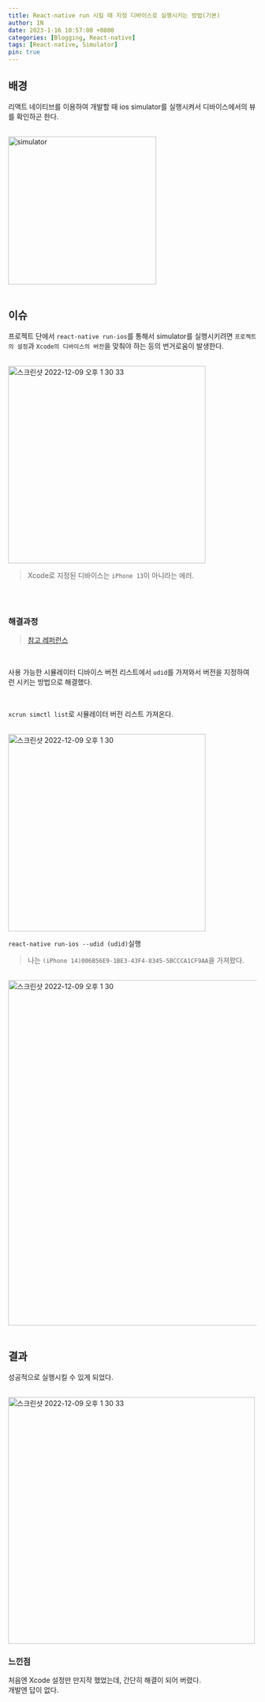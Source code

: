 ```yaml
---
title: React-native run 시킬 때 지정 디바이스로 실행시키는 방법(기본)
author: IN
date: 2023-1-16 10:57:00 +0800
categories: [Blogging, React-native]
tags: [React-native, Simulator]
pin: true
---
```


## 배경

리액트 네이티브를 이용하여 개발할 때 ios simulator를 실행시켜서 디바이스에서의 뷰를 확인하곤 한다.

<br />

<img width="300" alt="simulator" src="https://user-images.githubusercontent.com/65399118/212580866-1d28d3f4-a6a0-4625-aec2-204bd7f310b4.png">

<br />
<br />

## 이슈

프로젝트 단에서 `react-native run-ios`를 통해서 simulator를 실행시키려면 `프로젝트의 설정`과 `Xcode의 디바이스의 버전`을 맞춰야 하는 등의 번거로움이 발생한다.

<br />

<img width="400" alt="스크린샷 2022-12-09 오후 1 30 33" src="https://user-images.githubusercontent.com/65399118/212581102-edf1f400-e374-4e07-955a-19c35070cf1e.png">

<br />

> Xcode로 지정된 디바이스는 `iPhone 13`이 아니라는 에러.

<br />
<br />

### 해결과정

> [참고 레퍼런스](https://medium.com/xcblog/simctl-control-ios-simulators-from-command-line-78b9006a20dc)

<br />

사용 가능한 시뮬레이터 디바이스 버전 리스트에서 `udid`를 가져와서 버전을 지정하여 런 시키는 방법으로 해결했다.

<br />

`xcrun simctl list`로 시뮬레이터 버전 리스트 가져온다.

<br />

<img width="400" alt="스크린샷 2022-12-09 오후 1 30" src="https://user-images.githubusercontent.com/65399118/212581606-8c55196f-6a31-41bb-8e1b-1dda4627d6cf.png">

<br />

`react-native run-ios --udid (udid)`실행 
> 나는 `(iPhone 14)006B56E9-1BE3-43F4-8345-5BCCCA1CF9AA`을 가져왔다.

<br />

<img width="700" alt="스크린샷 2022-12-09 오후 1 30" src="https://user-images.githubusercontent.com/65399118/212582444-014dba20-fc33-4f38-90ec-3696236d53a3.png">

<br />
<br />

## 결과

성공적으로 실행시킬 수 있게 되었다.

<br />

<img width="500" alt="스크린샷 2022-12-09 오후 1 30 33" src="https://user-images.githubusercontent.com/65399118/212582547-9cbf4473-f01d-4b9e-b0f3-d29f369dae66.png">

<br />

### 느낀점

처음엔 Xcode 설정만 만지작 했었는데, 간단히 해결이 되어 버렸다.
<br />
개발엔 답이 없다.
<br />
